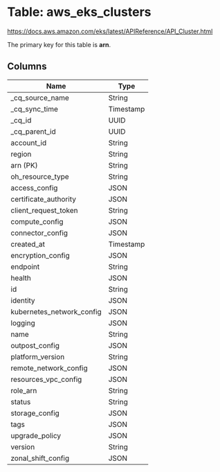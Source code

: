 # Table: aws_eks_clusters

https://docs.aws.amazon.com/eks/latest/APIReference/API_Cluster.html

The primary key for this table is **arn**.



## Columns
| Name          | Type          |
| ------------- | ------------- |
|_cq_source_name|String|
|_cq_sync_time|Timestamp|
|_cq_id|UUID|
|_cq_parent_id|UUID|
|account_id|String|
|region|String|
|arn (PK)|String|
|oh_resource_type|String|
|access_config|JSON|
|certificate_authority|JSON|
|client_request_token|String|
|compute_config|JSON|
|connector_config|JSON|
|created_at|Timestamp|
|encryption_config|JSON|
|endpoint|String|
|health|JSON|
|id|String|
|identity|JSON|
|kubernetes_network_config|JSON|
|logging|JSON|
|name|String|
|outpost_config|JSON|
|platform_version|String|
|remote_network_config|JSON|
|resources_vpc_config|JSON|
|role_arn|String|
|status|String|
|storage_config|JSON|
|tags|JSON|
|upgrade_policy|JSON|
|version|String|
|zonal_shift_config|JSON|